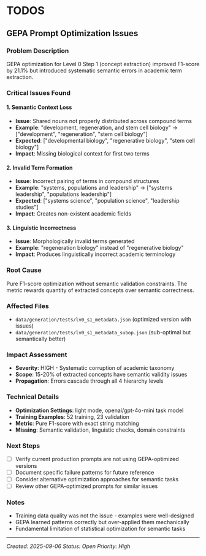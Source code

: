 # TODOS

## GEPA Prompt Optimization Issues

### Problem Description
GEPA optimization for Level 0 Step 1 (concept extraction) improved F1-score by 21.1% but introduced systematic semantic errors in academic term extraction.

### Critical Issues Found

#### 1. Semantic Context Loss
- **Issue**: Shared nouns not properly distributed across compound terms
- **Example**: "development, regeneration, and stem cell biology" → ["development", "regeneration", "stem cell biology"]
- **Expected**: ["developmental biology", "regenerative biology", "stem cell biology"]
- **Impact**: Missing biological context for first two terms

#### 2. Invalid Term Formation
- **Issue**: Incorrect pairing of terms in compound structures
- **Example**: "systems, populations and leadership" → ["systems leadership", "populations leadership"]
- **Expected**: ["systems science", "population science", "leadership studies"]
- **Impact**: Creates non-existent academic fields

#### 3. Linguistic Incorrectness
- **Issue**: Morphologically invalid terms generated
- **Example**: "regeneration biology" instead of "regenerative biology"
- **Impact**: Produces linguistically incorrect academic terminology

### Root Cause
Pure F1-score optimization without semantic validation constraints. The metric rewards quantity of extracted concepts over semantic correctness.

### Affected Files
- `data/generation/tests/lv0_s1_metadata.json` (optimized version with issues)
- `data/generation/tests/lv0_s1_metadata_subop.json` (sub-optimal but semantically better)

### Impact Assessment
- **Severity**: HIGH - Systematic corruption of academic taxonomy
- **Scope**: 15-20% of extracted concepts have semantic validity issues
- **Propagation**: Errors cascade through all 4 hierarchy levels

### Technical Details
- **Optimization Settings**: light mode, openai/gpt-4o-mini task model
- **Training Examples**: 52 training, 23 validation
- **Metric**: Pure F1-score with exact string matching
- **Missing**: Semantic validation, linguistic checks, domain constraints

### Next Steps
- [ ] Verify current production prompts are not using GEPA-optimized versions
- [ ] Document specific failure patterns for future reference
- [ ] Consider alternative optimization approaches for semantic tasks
- [ ] Review other GEPA-optimized prompts for similar issues

### Notes
- Training data quality was not the issue - examples were well-designed
- GEPA learned patterns correctly but over-applied them mechanically
- Fundamental limitation of statistical optimization for semantic tasks

---
*Created: 2025-09-06*
*Status: Open*
*Priority: High*
